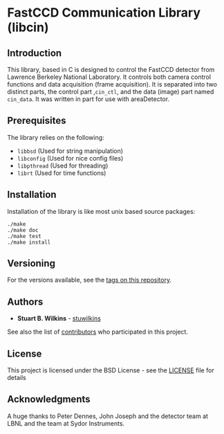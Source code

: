 FastCCD Communication Library (libcin)
======================================

Introduction
------------

This library, based in C is designed to control the FastCCD detector from
Lawrence Berkeley National Laboratory. It controls both camera control functions
and data acquisition (frame acquisition). It is separated into two distinct
parts, the control part ,`cin_ctl`, and the data (image) part named `cin_data`.
It was written in part for use with areaDetector.

Prerequisites
-------------

The library relies on the following:

* `libbsd` (Used for string manipulation)
* `libconfig` (Used for nice config files)
* `libpthread` (Used for threading)
* `librt` (Used for time functions)

Installation
------------

Installation of the library is like most unix based source packages:

```
./make
./make doc
./make test
./make install
```

Versioning
----------

For the versions available, see the [tags on this
repository](http://github.com/NSLS-II/libcin/tags). 


Authors
-------

* **Stuart B. Wilkins** - [stuwilkins](http://github.com/stuwilkins)

See also the list of
[contributors](http://github.com/NSLS-II/libcin/contributors) who participated
in this project.


License
-------

This project is licensed under the BSD License - see the
[LICENSE](http://github.com/NSLS-II/libcin/blob/master/LICENSE) file for details

Acknowledgments
---------------

A huge thanks to Peter Dennes, John Joseph and the detector team at LBNL and
the team at Sydor Instruments.


